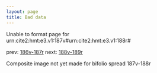 ```yaml
---
layout: page
title: Bad data
---
```


Unable to format page for urn:cite2:hmt:e3.v1:187v#urn:cite2:hmt:e3.v1:188r#

prev: [186v-187r](../186v-187r/) next: [188v-189r](../188v-189r/)

Composite image not yet made for bifolio spread 187v-188r

